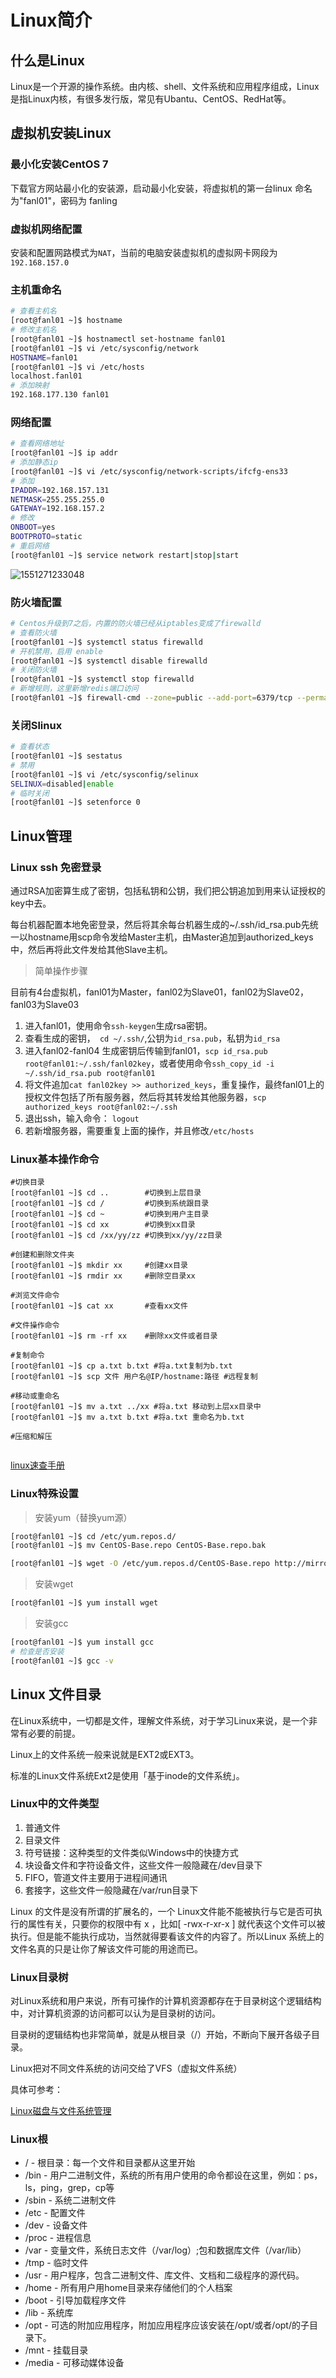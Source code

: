 # Linux简介

## 什么是Linux

 Linux是一个开源的操作系统。由内核、shell、文件系统和应用程序组成，Linux是指Linux内核，有很多发行版，常见有Ubantu、CentOS、RedHat等。

## 虚拟机安装Linux

### 最小化安装CentOS 7 

下载官方网站最小化的安装源，启动最小化安装，将虚拟机的第一台linux 命名为"fanl01"，密码为 fanling

### 虚拟机网络配置

安装和配置网路模式为`NAT`，当前的电脑安装虚拟机的虚拟网卡网段为`192.168.157.0`

### 主机重命名

```bash
# 查看主机名
[root@fanl01 ~]$ hostname
# 修改主机名
[root@fanl01 ~]$ hostnamectl set-hostname fanl01
[root@fanl01 ~]$ vi /etc/sysconfig/network
HOSTNAME=fanl01
[root@fanl01 ~]$ vi /etc/hosts
localhost.fanl01
# 添加映射
192.168.177.130 fanl01
```
### 网络配置

```bash
# 查看网络地址
[root@fanl01 ~]$ ip addr
# 添加静态ip
[root@fanl01 ~]$ vi /etc/sysconfig/network-scripts/ifcfg-ens33
# 添加
IPADDR=192.168.157.131
NETMASK=255.255.255.0
GATEWAY=192.168.157.2
# 修改
ONBOOT=yes
BOOTPROTO=static
# 重启网络
[root@fanl01 ~]$ service network restart|stop|start
```

![1551271233048](assets\1551271233048.png)

### 防火墙配置

```bash
# Centos升级到7之后，内置的防火墙已经从iptables变成了firewalld
# 查看防火墙
[root@fanl01 ~]$ systemctl status firewalld
# 开机禁用，启用 enable
[root@fanl01 ~]$ systemctl disable firewalld
# 关闭防火墙
[root@fanl01 ~]$ systemctl stop firewalld
# 新增规则，这里新增redis端口访问
[root@fanl01 ~]$ firewall-cmd --zone=public --add-port=6379/tcp --permanent
```

### 关闭Slinux

```bash
# 查看状态
[root@fanl01 ~]$ sestatus
# 禁用
[root@fanl01 ~]$ vi /etc/sysconfig/selinux
SELINUX=disabled|enable
# 临时关闭
[root@fanl01 ~]$ setenforce 0
```

## Linux管理

### Linux ssh 免密登录

通过RSA加密算生成了密钥，包括私钥和公钥，我们把公钥追加到用来认证授权的key中去。

每台机器配置本地免密登录，然后将其余每台机器生成的~/.ssh/id_rsa.pub先统一以hostname用scp命令发给Master主机，由Master追加到authorized_keys中，然后再将此文件发给其他Slave主机。

> 简单操作步骤

目前有4台虚拟机，fanl01为Master，fanl02为Slave01，fanl02为Slave02，fanl03为Slave03

1. 进入fanl01，使用命令`ssh-keygen`生成rsa密钥。
2. 查看生成的密钥，` cd ~/.ssh/`,公钥为`id_rsa.pub`，私钥为`id_rsa`
3. 进入fanl02-fanl04 生成密钥后传输到fanl01，`scp id_rsa.pub root@fanl01:~/.ssh/fanl02key`，或者使用命令`ssh_copy_id -i ~/.ssh/id_rsa.pub root@fanl01`
4. 将文件追加`cat fanl02key >> authorized_keys`，重复操作，最终fanl01上的授权文件包括了所有服务器，然后将其转发给其他服务器，`scp authorized_keys root@fanl02:~/.ssh`
5. 退出ssh，输入命令： `logout`
6. 若新增服务器，需要重复上面的操作，并且修改`/etc/hosts`

### Linux基本操作命令

```shell
#切换目录
[root@fanl01 ~]$ cd ..        #切换到上层目录
[root@fanl01 ~]$ cd /         #切换到系统跟目录
[root@fanl01 ~]$ cd ~         #切换到用户主目录
[root@fanl01 ~]$ cd xx        #切换到xx目录
[root@fanl01 ~]$ cd /xx/yy/zz #切换到xx/yy/zz目录

#创建和删除文件夹
[root@fanl01 ~]$ mkdir xx     #创建xx目录
[root@fanl01 ~]$ rmdir xx     #删除空目录xx

#浏览文件命令
[root@fanl01 ~]$ cat xx       #查看xx文件

#文件操作命令
[root@fanl01 ~]$ rm -rf xx    #删除xx文件或者目录

#复制命令
[root@fanl01 ~]$ cp a.txt b.txt #将a.txt复制为b.txt
[root@fanl01 ~]$ scp 文件 用户名@IP/hostname:路径 #远程复制

#移动或重命名
[root@fanl01 ~]$ mv a.txt ../xx #将a.txt 移动到上层xx目录中
[root@fanl01 ~]$ mv a.txt b.txt #将a.txt 重命名为b.txt

#压缩和解压


```

[linux速查手册](https://jaywcjlove.gitee.io/linux-command)

### Linux特殊设置

> 安装yum（替换yum源）

```bash
[root@fanl01 ~]$ cd /etc/yum.repos.d/
[root@fanl01 ~]$ mv CentOS-Base.repo CentOS-Base.repo.bak

[root@fanl01 ~]$ wget -O /etc/yum.repos.d/CentOS-Base.repo http://mirrors.aliyun.com/repo/Centos-7.repo
```

> 安装wget

```bash
[root@fanl01 ~]$ yum install wget
```

> 安装gcc

```bash
[root@fanl01 ~]$ yum install gcc
# 检查是否安装
[root@fanl01 ~]$ gcc -v
```

## Linux 文件目录

在Linux系统中，一切都是文件，理解文件系统，对于学习Linux来说，是一个非常有必要的前提。

Linux上的文件系统一般来说就是EXT2或EXT3。

标准的Linux文件系统Ext2是使用「基于inode的文件系统」。

###  Linux中的文件类型

1. 普通文件
2. 目录文件
3. 符号链接：这种类型的文件类似Windows中的快捷方式
4. 块设备文件和字符设备文件，这些文件一般隐藏在/dev目录下
5. FIFO，管道文件主要用于进程间通讯
6. 套接字，这些文件一般隐藏在/var/run目录下

Linux 的文件是没有所谓的扩展名的，一个 Linux文件能不能被执行与它是否可执行的属性有关，只要你的权限中有 x ，比如[ -rwx-r-xr-x ] 就代表这个文件可以被执行。但是能不能执行成功，当然就得要看该文件的内容了。所以Linux 系统上的文件名真的只是让你了解该文件可能的用途而已。

### Linux目录树

对Linux系统和用户来说，所有可操作的计算机资源都存在于目录树这个逻辑结构中，对计算机资源的访问都可以认为是目录树的访问。

目录树的逻辑结构也非常简单，就是从根目录（/）开始，不断向下展开各级子目录。

Linux把对不同文件系统的访问交给了VFS（虚拟文件系统）

具体可参考：

[Linux磁盘与文件系统管理](https://blog.csdn.net/shuiyihang0981/article/details/87922207)

### Linux根

- / - 根目录：每一个文件和目录都从这里开始
- /bin - 用户二进制文件，系统的所有用户使用的命令都设在这里，例如：ps，ls，ping，grep，cp等
- /sbin - 系统二进制文件
- /etc - 配置文件
- /dev - 设备文件
- /proc - 进程信息
- /var - 变量文件，系统日志文件（/var/log）;包和数据库文件（/var/lib）
- /tmp - 临时文件
- /usr - 用户程序，包含二进制文件、库文件、文档和二级程序的源代码。
- /home - 所有用户用home目录来存储他们的个人档案
- /boot - 引导加载程序文件
- /lib - 系统库
- /opt - 可选的附加应用程序，附加应用程序应该安装在/opt/或者/opt/的子目录下。
- /mnt - 挂载目录
- /media - 可移动媒体设备

